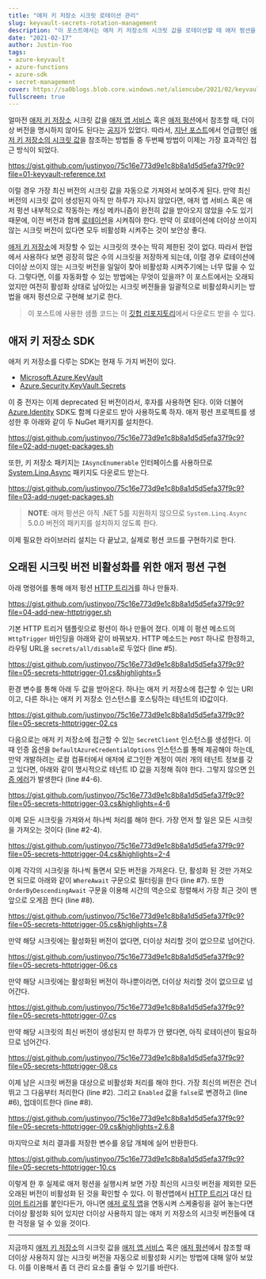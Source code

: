 ```yaml
---
title: "애저 키 저장소 시크릿 로테이션 관리"
slug: keyvault-secrets-rotation-management
description: "이 포스트에서는 애저 키 저장소의 시크릿 값을 로테이션할 때 애저 펑션을 이용해 일정 기간 이상 오래된 시크릿 값을 비활성화 시키는 방법에 대해 알아봅니다."
date: "2021-02-17"
author: Justin-Yoo
tags:
- azure-keyvault
- azure-functions
- azure-sdk
- secret-management
cover: https://sa0blogs.blob.core.windows.net/aliencube/2021/02/keyvault-secrets-rotation-management-00.png
fullscreen: true
---
```



얼마전 [애저 키 저장소][az kv] 시크릿 값을 [애저 앱 서비스][az appsvc] 혹은 [애저 펑션][az fncapp]에서 참조할 때, 더이상 버전을 명시하지 않아도 된다는 [공지][az kv announcement]가 있었다. 따라서, [지난 포스트][post prev]에서 언급했던 [애저 키 저장소의 시크릿 값][az kv secrets]을 참조하는 방법들 중 두번째 방법이 이제는 가장 효과적인 접근 방식이 되었다.

https://gist.github.com/justinyoo/75c16e773d9e1c8b8a1d5d5efa37f9c9?file=01-keyvault-reference.txt

이럴 경우 가장 최신 버전의 시크릿 값을 자동으로 가져와서 보여주게 된다. 만약 최신 버전의 시크릿 값이 생성된지 아직 만 하루가 지나지 않았다면, 애저 앱 서비스 혹은 애저 펑션 내부적으로 작동하는 캐싱 메카니즘이 완전히 값을 받아오지 않았을 수도 있기 때문에, 이전 버전과 함께 [로테이션][az kv secrets rotation]을 시켜줘야 한다. 만약 이 로테이션에 더이상 쓰이지 않는 시크릿 버전이 있다면 모두 비활성화 시켜주는 것이 보안상 좋다.

[애저 키 저장소][az kv]에 저장할 수 있는 시크릿의 갯수는 딱히 제한된 것이 없다. 따라서 현업에서 사용하다 보면 굉장히 많은 수의 시크릿을 저장하게 되는데, 이럴 경우 로테이션에 더이상 쓰이지 않는 시크릿 버전을 일일이 찾아 비활성화 시켜주기에는 너무 많을 수 있다. 그렇다면, 이를 자동화할 수 있는 방법에는 무엇이 있을까? 이 포스트에서는 오래되었지만 여전히 활성화 상태로 남아있는 시크릿 버전들을 일괄적으로 비활성화시키는 방법을 애저 펑션으로 구현해 보기로 한다.

> 이 포스트에 사용한 샘플 코드는 이 [깃헙 리포지토리][gh sample]에서 다운로드 받을 수 있다.


## 애저 키 저장소 SDK ##

애저 키 저장소를 다루는 SDK는 현재 두 가지 버전이 있다.

* [Microsoft.Azure.KeyVault][nuget sdk kv old]
* [Azure.Security.KeyVault.Secrets][nuget sdk kv new]

이 중 전자는 이제 deprecated 된 버전이라서, 후자를 사용하면 된다. 이와 더불어 [Azure.Identity][nuget sdk identity] SDK도 함께 다운로드 받아 사용하도록 하자. 애저 펑션 프로젝트를 생성한 후 아래와 같이 두 NuGet 패키지를 설치한다.

https://gist.github.com/justinyoo/75c16e773d9e1c8b8a1d5d5efa37f9c9?file=02-add-nuget-packages.sh

또한, 키 저장소 패키지는 `IAsyncEnumerable` 인터페이스를 사용하므로 [System.Linq.Async][nuget linq async] 패키지도 다운로드 받는다.

https://gist.github.com/justinyoo/75c16e773d9e1c8b8a1d5d5efa37f9c9?file=03-add-nuget-packages.sh

> **NOTE**: 애저 펑션은 아직 .NET 5를 지원하지 않으므로 `System.Linq.Async` 5.0.0 버전의 패키지를 설치하지 않도록 한다.

이제 필요한 라이브러리 설치는 다 끝났고, 실제로 펑션 코드를 구현하기로 한다.


## 오래된 시크릿 버전 비활성화를 위한 애저 펑션 구현 ##

아래 명령어를 통해 애저 펑션 [HTTP 트리거][az fncapp trigger http]를 하나 만들자.

https://gist.github.com/justinyoo/75c16e773d9e1c8b8a1d5d5efa37f9c9?file=04-add-new-httptrigger.sh

기본 HTTP 트리거 템플릿으로 펑션이 하나 만들어 졌다. 이제 이 펑션 메소드의 `HttpTrigger` 바인딩을 아래와 같이 바꿔보자. HTTP 메소드는 `POST` 하나로 한정하고, 라우팅 URL을 `secrets/all/disable`로 두었다 (line #5).

https://gist.github.com/justinyoo/75c16e773d9e1c8b8a1d5d5efa37f9c9?file=05-secrets-httptrigger-01.cs&highlights=5

환경 변수를 통해 아래 두 값을 받아온다. 하나는 애저 키 저장소에 접근할 수 있는 URI이고, 다른 하나는 애저 키 저장소 인스턴스를 호스팅하는 테넌트의 ID값이다.

https://gist.github.com/justinyoo/75c16e773d9e1c8b8a1d5d5efa37f9c9?file=05-secrets-httptrigger-02.cs

다음으로는 애저 키 저장소에 접근할 수 있는 `SecretClient` 인스턴스를 생성한다. 이 때 인증 옵션을 `DefaultAzureCredentialOptions` 인스턴스를 통해 제공해야 하는데, 만약 개발하려는 로컬 컴퓨터에서 애저에 로그인한 계정이 여러 개의 테넌트 정보를 갖고 있다면, 아래와 같이 명시적으로 테넌트 ID 값을 지정해 줘야 한다. 그렇지 않으면 [인증 에러][nuget sdk identity error]가 발생한다 (line #4-6).

https://gist.github.com/justinyoo/75c16e773d9e1c8b8a1d5d5efa37f9c9?file=05-secrets-httptrigger-03.cs&highlights=4-6

이제 모든 시크릿을 가져와서 하나씩 처리를 해야 한다. 가장 먼저 할 일은 모든 시크릿을 가져오는 것이다 (line #2-4).

https://gist.github.com/justinyoo/75c16e773d9e1c8b8a1d5d5efa37f9c9?file=05-secrets-httptrigger-04.cs&highlights=2-4

이제 각각의 시크릿을 하나씩 돌면서 모든 버전을 가져온다. 단, 활성화 된 것만 가져오면 되므로 아래와 같이 `WhereAwait` 구문으로 필터링을 한다 (line #7). 또한 `OrderByDescendingAwait` 구문을 이용해 시간의 역순으로 정렬해서 가장 최근 것이 맨 앞으로 오게끔 한다 (line #8).

https://gist.github.com/justinyoo/75c16e773d9e1c8b8a1d5d5efa37f9c9?file=05-secrets-httptrigger-05.cs&highlights=7,8

만약 해당 시크릿에는 활성화된 버전이 없다면, 더이상 처리할 것이 없으므로 넘어간다.

https://gist.github.com/justinyoo/75c16e773d9e1c8b8a1d5d5efa37f9c9?file=05-secrets-httptrigger-06.cs

만약 해당 시크릿에는 활성화된 버전이 하나뿐이라면, 더이상 처리할 것이 없으므로 넘어간다.

https://gist.github.com/justinyoo/75c16e773d9e1c8b8a1d5d5efa37f9c9?file=05-secrets-httptrigger-07.cs

만약 해당 시크릿의 최신 버전이 생성된지 만 하루가 안 됐다면, 아직 로테이션이 필요하므로 넘어간다.

https://gist.github.com/justinyoo/75c16e773d9e1c8b8a1d5d5efa37f9c9?file=05-secrets-httptrigger-08.cs

이제 남은 시크릿 버전을 대상으로 비활성화 처리를 해야 한다. 가장 최신의 버전은 건너뛰고 그 다음부터 처리한다 (line #2). 그리고 `Enabled` 값을 `false`로 변경하고 (line #6), 업데이트한다 (line #8).

https://gist.github.com/justinyoo/75c16e773d9e1c8b8a1d5d5efa37f9c9?file=05-secrets-httptrigger-09.cs&highlights=2,6,8

마지막으로 처리 결과를 저장한 변수를 응답 개체에 실어 반환한다.

https://gist.github.com/justinyoo/75c16e773d9e1c8b8a1d5d5efa37f9c9?file=05-secrets-httptrigger-10.cs

이렇게 한 후 실제로 애저 펑션을 실행시켜 보면 가장 최신의 시크릿 버전을 제외한 모든 오래된 버전이 비활성화 된 것을 확인할 수 있다. 이 펑션앱에서 [HTTP 트리거][az fncapp trigger http] 대신 [타이머 트리거][az fncapp trigger timer]를 붙인다든가, 아니면 [애저 로직 앱][az logapp]을 연동시켜 스케줄링을 걸어 놓는다면 더이상 활성화 되어 있지만 더이상 사용하지 않는 애저 키 저장소의 시크릿 버전들에 대한 걱정을 덜 수 있을 것이다.

---

지금까지 [애저 키 저장소][az kv]의 시크릿 값을 [애저 앱 서비스][az appsvc] 혹은 [애저 펑션][az fncapp]에서 참조할 때 더이상 사용하지 않는 시크릿 버전을 자동으로 비활성화 시키는 방법에 대해 알아 보았다. 이를 이용해서 좀 더 관리 요소를 줄일 수 있기를 바란다.


[post prev]: /ko/2020/04/30/3-ways-referencing-azure-key-vault-from-azure-functions/

[gh sample]: https://github.com/devkimchi/KeyVault-Reference-Sample/tree/2021-02-17

[az logapp]: https://docs.microsoft.com/ko-kr/azure/logic-apps/logic-apps-overview?WT.mc_id=dotnet-16807-juyoo

[az appsvc]: https://docs.microsoft.com/ko-kr/azure/app-service/?WT.mc_id=dotnet-16807-juyoo

[az fncapp]: https://docs.microsoft.com/ko-kr/azure/azure-functions/functions-overview?WT.mc_id=dotnet-16807-juyoo
[az fncapp trigger http]: https://docs.microsoft.com/ko-kr/azure/azure-functions/functions-bindings-http-webhook-trigger?tabs=csharp&WT.mc_id=dotnet-16807-juyoo
[az fncapp trigger timer]: https://docs.microsoft.com/ko-kr/azure/azure-functions/functions-bindings-timer?tabs=csharp&WT.mc_id=dotnet-16807-juyoo

[az kv]: https://docs.microsoft.com/ko-kr/azure/key-vault/general/overview?WT.mc_id=dotnet-16807-juyoo
[az kv announcement]: https://azure.microsoft.com/ko-kr/updates/versions-no-longer-required-for-key-vault-references-in-app-service-and-azure-functions/?WT.mc_id=dotnet-16807-juyoo
[az kv secrets]: https://docs.microsoft.com/ko-kr/azure/key-vault/secrets/about-secrets?WT.mc_id=dotnet-16807-juyoo
[az kv secrets rotation]: https://docs.microsoft.com/ko-kr/azure/app-service/app-service-key-vault-references?WT.mc_id=dotnet-16807-juyoo#rotation

[nuget sdk kv old]: https://www.nuget.org/packages/Microsoft.Azure.KeyVault/
[nuget sdk kv new]: https://www.nuget.org/packages/Azure.Security.KeyVault.Secrets/
[nuget linq async]: https://www.nuget.org/packages/System.Linq.Async/
[nuget sdk identity]: https://www.nuget.org/packages/Azure.Identity/
[nuget sdk identity error]: https://github.com/Azure/azure-sdk-for-net/issues/11559#issuecomment-620233531
